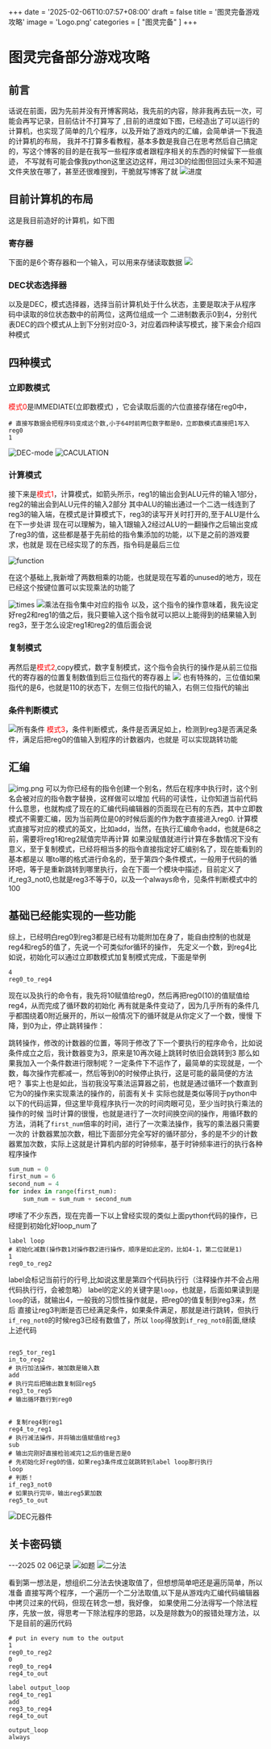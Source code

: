 +++
date = '2025-02-06T10:07:57+08:00'
draft = false
title = '图灵完备游戏攻略'
image = 'Logo.png'
categories = [
    "图灵完备"
]
+++

# 图灵完备部分游戏攻略
## 前言
话说在前面，因为先前并没有开博客网站，我先前的内容，除非我再去玩一次，可能会再写记录，目前估计不打算写了
,目前的进度如下图，已经造出了可以运行的计算机，也实现了简单的几个程序，以及开始了游戏内的汇编，会简单讲一下我造的计算机的布局，
我并不打算多看教程，基本多数是我自己在思考然后自己搞定的，写这个博客的目的是在我写一些程序或者跟程序相关的东西的时候留下一些痕迹，
不写就有可能会像我python这里这边这样，用过3D的绘图但回过头来不知道文件夹放在哪了，甚至还很难搜到，干脆就写博客了就
![进度](2025-02-08-progress.png)

## 目前计算机的布局

这是我目前造好的计算机，如下图

### 寄存器

下面的是6个寄存器和一个输入，可以用来存储读取数据
![](reg_in_my_computer.png)


### DEC状态选择器
以及是DEC，模式选择器，选择当前计算机处于什么状态，主要是取决于从程序码中读取的8位状态数中的前两位，这两位组成一个
二进制数表示0到4，分别代表DEC的四个模式从上到下分别对应0-3，对应着四种读写模式，接下来会介绍四种模式

## 四种模式
### 立即数模式
<span style="color:red">模式0</span>是IMMEDIATE(立即数模式)
，它会读取后面的六位直接存储在reg0中，
```
# 直接写数据会把程序码变成这个数,小于64时前两位数字都是0，立即数模式直接把1写入reg0
1
```
![DEC-mode](DEC_mode.png)
![CACULATION](DEC-caculation.png)
### 计算模式
接下来是<span style="color:red">模式1</span>，计算模式，如箭头所示，reg1的输出会到ALU元件的输入1部分，reg2的输出会到ALU元件的输入2部分
其中ALU的输出通过一个二选一线连到了reg3的输入端，在模式是计算模式下，reg3的读写开关时打开的,至于ALU是什么在下一步处讲
现在可以理解为，输入1跟输入2经过ALU的一翻操作之后输出变成了reg3的值，这些都是基于先前给的指令集添加的功能，以下是之前的游戏要求，也就是
现在已经实现了的东西，指令码是最后三位

![function](ALU-game-function.png)

在这个基础上,我新增了两数相乘的功能，也就是现在写着的unused的地方，现在已经这个按键位置可以实现乘法的功能了

![times](ALU-extra-function-times.png)
![乘法在指令集中对应的指令](times-in-introduction-set.png)
以及，这个指令的操作意味着，我先设定好reg2和reg1的值之后，我只要输入这个指令就可以把以上能得到的结果输入到reg3，至于怎么设定reg1和reg2的值后面会说
### 复制模式
再然后是<span style="color:red">模式2</span>,copy模式，数字复制模式，这个指令会执行的操作是从前三位指代的寄存器的位置复制数值到后三位指代的寄存器上
![](copy-mode.png)
也有特殊的，三位值如果指代的是6，也就是110的状态下，左侧三位指代的输入，右侧三位指代的输出
### 条件判断模式
![所有条件](condition.png)
<span style="color:red">模式3</span>，条件判断模式，条件是否满足如上，检测到reg3是否满足条件，满足后把reg0的值输入到程序的计数器内，也就是
可以实现跳转功能


## 汇编
![img.png](compiler.png)
可以为你已经有的指令创建一个别名，然后在程序中执行时，这个别名会被对应的指令数字替换，这样做可以增加
代码的可读性，让你知道当前代码什么意思，也就构成了现在的汇编代码编辑器的页面现在已有的东西，其中立即数模式不需要汇编，因为当前两位是0的时候后面的作为数字直接进入reg0.
计算模式直接写对应的模式的英文，比如add，当然，在执行汇编命令add，也就是68之前，需要将reg1和reg2赋值完毕再计算
如果没赋值就进行计算在多数情况下没有意义，至于复制模式，已经将相当多的指令直接指定好汇编别名了，现在能看到的基本都是以
哪to哪的格式进行命名的，至于第四个条件模式，一般用于代码的循环吧，等于是重新跳转到哪里执行，会在下面一个模块中描述，目前定义了
if_reg3_not0,也就是reg3不等于0，以及一个always命令，见条件判断模式中的100

## 基础已经能实现的一些功能
综上，已经明白reg0到reg3都是已经有功能附加在身了，能自由控制的也就是reg4和reg5的值了，先说一个可类似for循环的操作，
先定义一个数，到reg4比如说，初始化可以通过立即数模式加复制模式完成，下面是举例
```
4
reg0_to_reg4
```
现在以及执行的命令有，我先将10赋值给reg0，然后再把reg0(10)的值赋值给reg4，从而完成了循环数的初始化
再有就是条件变动了，因为几乎所有的条件几乎都围绕着0附近展开的，所以一般情况下的循环就是从你定义了一个数，慢慢
下降，到0为止，停止跳转操作：

跳转操作，修改的计数器的位置，等同于修改了下一个要执行的程序命令，比如说条件成立之后，我计数器变为3，原来是10再次碰上跳转时依旧会跳转到3
那么如果我加入一个条件数进行限制呢？一定条件下不运作了，最简单的实现就是，一个数，每次操作完都减一，然后等到0的时候停止执行，这是可能的最简便的方法吧？
事实上也是如此，当初我没写乘法运算器之前，也就是通过循环一个数直到它为0的操作来实现乘法的操作的，前面有关卡
实际也就是类似等同于python中以下的代码运算，但这里毕竟程序执行一次的时间肉眼可见，至少当时执行乘法的操作的时候
当时计算的很慢，也就是进行了一次时间换空间的操作，用循环数的方法，消耗了`first_num`倍率的时间，进行了一次乘法操作，我写的乘法器只需要一次的
计数器累加次数，相比下面部分完全写好的循环部分，多的是不少的计数器累加次数，实际上这就是计算机内部的时钟频率，基于时钟频率进行的执行各种程序操作
```python
sum_num = 0
first_num = 6
second_num = 4
for index in range(first_num):
    sum_num = sum_num + second_num
```

啰嗦了不少东西，现在完善一下以上曾经实现的类似上面python代码的操作，已经提到初始化好loop_num了
```
label loop
# 初始化减数(操作数1对操作数2进行操作，顺序是如此定的，比如4-1，第二位就是1)
1
reg0_to_reg2
```
label会标记当前行的行号,比如说这里是第四个代码执行行（注释操作并不会占用代码执行行，会被忽略）
label的定义的关键字是`loop`，也就是，后面如果读到是`loop`的话，就输出4，一般我的习惯性操作就是，把reg0的值复制到reg3来，然后
直接让reg3判断是否已经满足条件，如果条件满足，那就是进行跳转，但执行`if_reg_not0`的时候reg3已经有数值了，所以
`loop`得放到`if_reg_not0`前面,继续上述代码
```

reg5_tor_reg1
in_to_reg2
# 执行加法操作，被加数是输入数
add
# 执行完后把输出数复制回reg5
reg3_to_reg5
# 输出循环数行到reg0


# 复制reg4到reg1
reg4_to_reg1
# 执行减法操作，并将输出值赋值给reg3
sub
# 输出完刚好直接检验减完1之后的值是否是0
# 先初始化好reg0的值，如果reg3条件成立就跳转到label loop那行执行
loop
# 判断！
if_reg3_not0
# 如果执行完毕，输出reg5累加数
reg5_to_out
```




![DEC元器件](DEC_mode.png)

## 关卡密码锁
---2025 02 06记录
![如题](password_lock_introduce.png)
![二分法](1depart2.png)

看到第一想法是，想组织二分法去快速取值了，但想想简单吧还是遍历简单，所以准备
直接写两个程序，一个遍历一个二分法取值,以下是从游戏内汇编代码编辑器中拷贝过来的代码，但现在转念一想，我好像，
如果使用二分法得写一个除法程序，先放一放，得思考一下除法程序的思路，以及是除数为0的报错处理方法，以下是目前的遍历代码

```
# put in every num to the output
1
reg0_to_reg2
0
reg0_to_reg4
reg4_to_out

label output_loop
reg4_to_reg1
add
reg3_to_reg4
reg4_to_out

output_loop
always
```
